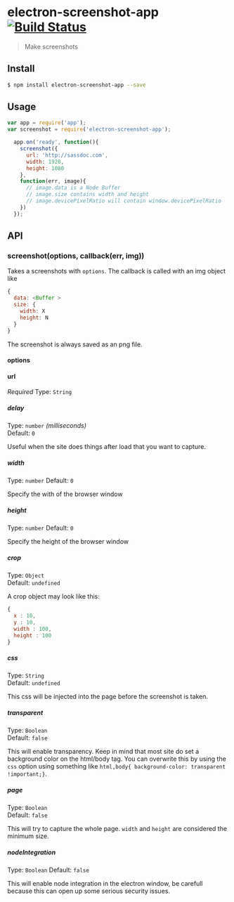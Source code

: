 # electron-screenshot-app [![Build Status](https://travis-ci.org/FWeinb/electron-screenshot-app.svg?branch=master)](https://travis-ci.org/FWeinb/electron-screenshot-app)

> Make screenshots


## Install

```sh
$ npm install electron-screenshot-app --save 
```


## Usage

```js
var app = require('app');
var screenshot = require('electron-screenshot-app');

  app.on('ready', function(){
    screenshot({
      url: 'http://sassdoc.com',
      width: 1920,
      height: 1080
    },
    function(err, image){
      // image.data is a Node Buffer
      // image.size contains width and height
      // image.devicePixelRatio will contain window.devicePixelRatio
    })
  });
```


## API

### screenshot(options, callback(err, img))

Takes a screenshots with `options`. The callback is called with an img object like

```js
{
  data: <Buffer >
  size: {
    width: X
    height: N
  }
}
```

The screenshot is always saved as an png file.

#### options

#### url
*Required*
Type: `String`

##### delay

Type: `number` *(milliseconds)*  
Default: `0`

Useful when the site does things after load that you want to capture.

##### width

Type: `number`
Default: `0`

Specify the with of the browser window

##### height

Type: `number`
Default: `0`

Specify the height of the browser window

##### crop

Type: `Object`  
Default: `undefined`

A crop object may look like this:
```js
{
  x : 10,
  y : 10,
  width : 100,
  height : 100
}
```

##### css

Type: `String`  
Default: `undefined`

This css will be injected into the page before the screenshot is taken.

##### transparent

Type: `Boolean`  
Default: `false`

This will enable transparency. Keep in mind that most site do set a background color on the html/body tag.
You can overwrite this by using the `css` option using something like `html,body{ background-color: transparent !important;}`.

##### page

Type: `Boolean`  
Default: `false`

This will try to capture the whole page. `width` and `height` are considered the minimum size.

##### nodeIntegration

Type: `Boolean`
Default: `false`

This will enable node integration in the electron window, be carefull because this can open up some 
serious security issues.

